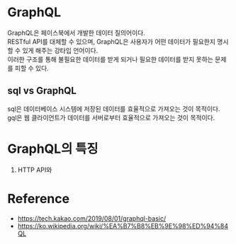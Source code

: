 # GraphQL
GraphQL은 페이스북에서 개발한 데이터 질의어이다.  
RESTful API를 대체할 수 있으며, GraphQL은 사용자가 어떤 데이터가 필요한지 명시할 수 있게 해주는 강타입 언어이다.  
이러한 구조를 통해 불필요한 데이터를 받게 되거나 필요한 데이터를 받지 못하는 문제를 피할 수 있다.  

## sql vs GraphQL  
sql은 데이터베이스 시스템에 저장된 데이터를 효율적으로 가져오는 것이 목적이다.  
gql은 웹 클라이언트가 데이터를 서버로부터 효율적으로 가져오는 것이 목적이다.  

# GraphQL의 특징  
1. HTTP API와 


# Reference  
- https://tech.kakao.com/2019/08/01/graphql-basic/  
- https://ko.wikipedia.org/wiki/%EA%B7%B8%EB%9E%98%ED%94%84QL  
